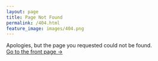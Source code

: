 ```yaml
---
layout: page
title: Page Not Found
permalink: /404.html
feature_image: images/404.png
---
```


Apologies, but the page you requested could not be found.<br />
<a class="error-link" href="{{ site.baseurl }}/">Go to the front page &rarr;</a>
